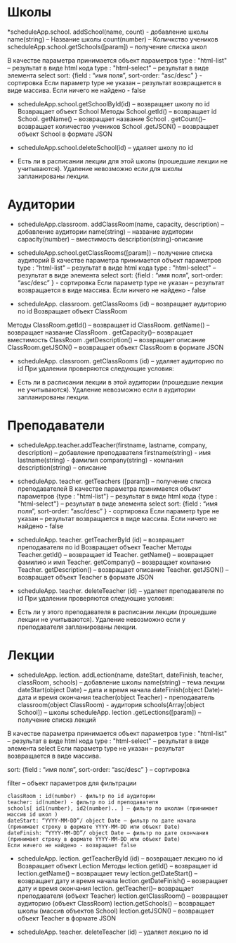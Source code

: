# Школы

*scheduleApp.school. addSchool(name, count)  -  добавление школы
	name(string) – Название школы
	count(number) – Количкство учеников
	scheduleApp.school.getSchools([param]) – получение списка школ

В качестве параметра принимается объект параметров
	type : "html-list" – результат в виде html кода
	type : "html-select" – результат в виде элемента select
	sort: {field : “имя поля”, sort-order: “asc/desc” } - сортировка
Если параметр type не указан – результат возвращается в виде массива.
Если ничего не найдено -  false

* scheduleApp.school.getSchoolById(id) – возвращает школу по id
Возвращает объект School
Методы 
	School.getId() – возвращает id
	School. getName() – возвращает название 
	School . getCount()– возвращает количество учеников
	School .getJSON() – возвращает объект School в формате JSON

* scheduleApp.school.deleteSchool(id) – удаляет школу по id
- Есть ли в расписании лекции для этой школы (прошедшие лекции не учитываются). Удаление невозможно если для школы запланированы лекции.


# Аудитории
* scheduleApp.classroom. addClassRoom(name, capacity, description) – добавление аудитории
	name(string) – название аудитории
	capacity(number) – вместимость
	description(string)-описание
	
* scheduleApp.school.getClassRooms([param]) – получение списка аудиторий
В качестве параметра принимается объект параметров
	type : "html-list" – результат в виде html кода
	type : "html-select" – результат в виде элемента select
	sort: {field : “имя поля”, sort-order: “asc/desc” } - сортировка
Если параметр type не указан – результат возвращается в виде массива.
Если ничего не найдено -  false

* scheduleApp. classroom. getClassRooms (id) – возвращает аудиторию по id
Возвращает объект ClassRoom

Методы 
	ClassRoom.getId() – возвращает id
	ClassRoom. getName() – возвращает название 
	ClassRoom . getCapacity()– возвращает  вместимость
	ClassRoom .getDescription() – возвращает описание
	ClassRoom.getJSON() – возвращает объект ClassRoom в формате JSON

* scheduleApp. classroom. getClassRooms (id) – удаляет аудиторию по id
При удалении проверяются следующие условия:
- Есть ли в расписании лекции в этой аудитории (прошедшие лекции не учитываются). Удаление невозможно если в аудитории запланированы лекции.


# Преподаватели
* scheduleApp.teacher.addTeacher(firstname, lastname, company, description) – добавление преподавателя
	firstname(string) - имя
	lastname(string) - фамилия
	company(string) - компания
	description(string) – описание

* scheduleApp. teacher. getTeachers ([param]) – получение списка преподавателей
В качестве параметра принимается объект параметров
	{type : "html-list"} – результат в виде html кода
	{type : "html-select"} – результат в виде элемента select
	sort: {field : “имя поля”, sort-order: “asc/desc” } - сортировка
Если параметр type не указан – результат возвращается в виде массива.
Если ничего не найдено -  false

* scheduleApp. teacher. getTeacherById (id) – возвращает преподавателя по id
	Возвращает объект Teacher
Методы 
	Teacher.getId() – возвращает id
	Teacher. getName() – возвращает фамилию и имя 
	Teacher. getCompany() – возвращает компанию
	Teacher. getDescription() – возвращает описание
	Teacher. getJSON() – возвращает объект Teacher в формате JSON

* scheduleApp. teacher. deleteTeacher (id) – удаляет преподавателя по id
При удалении проверяются следующие условия:
- Есть ли у этого преподавателя в расписании лекции (прошедшие лекции не учитываются). Удаление невозможно если у преподавателя запланированы лекции.

# Лекции
* scheduleApp. lection. addLection(name, dateStart, dateFinish, teacher, classRoom, schools) – добавление школы
	name(string) – тема лекции
	dateStart(object Date) – дата и время начала
	dateFinish(object Date)- дата и время окончания
	teacher(object Teacher) - преподаватель
	classroom(object ClassRoom) - аудитория
	schools(Array[object School]) – школы
	scheduleApp. lection .getLections([param]) – получение списка лекций

В качестве параметра принимается объект параметров
	type : "html-list" – результат в виде html кода
	type : "html-select" – результат в виде элемента select
Если параметр type не указан – результат возвращается в виде массива.

sort: {field : “имя поля”, sort-order: “asc/desc” } – сортировка

filter – объект параметров для фильтрации

	classRoom : id(number) - фильтр по id аудитории
	teacher: id(number) - фильтр по id преподавателя
	schools[ id1(number), id2(number).. ] – фильтр по школам (принимает массив id школ )
	dateStart: “YYYY-MM-DD”/ object Date – фильтр по дате начала (принимает строку в формате YYYY-MM-DD или объект Date)
	dateFinish: “YYYY-MM-DD”/ object Date – фильтр по дате окончания (принимает строку в формате YYYY-MM-DD или объект Date)
	Если ничего не найдено - возвращает false

* scheduleApp. lection. getTeacherById (id) – возвращает лекцию по id
Возвращает объект Lection
Методы 
	lection.getId() – возвращает id
	lection.getName() – возвращает тему 
	lection.getDateStart() – возвращает дату и время начала
	lection.getDateFinish() – возвращает дату и время окончания
	lection. getTeacher()– возвращает преподавателя (объект Teacher)
	lection.getClassRoom() – возвращает аудиторию (объект ClassRoom)
	lection.getSchools() – возвращает школы (массив объектов School)
	lection.getJSON() – возвращает объект Teacher в формате JSON

* scheduleApp. teacher. deleteTeacher (id) – удаляет лекцию по id 

